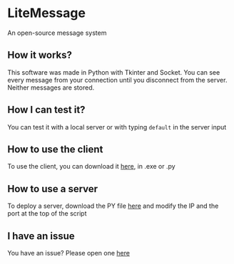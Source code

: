 # LiteMessage
An open-source message system

## How it works?
This software was made in Python with Tkinter and Socket. You can see every message from your connection until you disconnect from the server. Neither messages are stored.

## How I can test it?
You can test it with a local server or with typing `default` in the server input

## How to use the client
To use the client, you can download it [here](https://github.com/KenzLeVrai/litemessage/releases), in .exe or .py

## How to use a server
To deploy a server, download the PY file [here](https://github.com/KenzLeVrai/litemessage/releases) and modify the IP and the port at the top of the script

## I have an issue
You have an issue? Please open one [here](https://github.com/KenzLeVrai/litemessage/issues)
